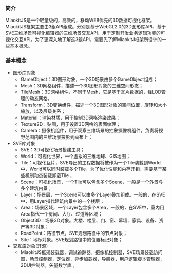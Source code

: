### 简介
MiaokitJS是一个轻量级的，高效的，移动WEB优先的3D数据可视化框架。
MiaokitJS框架主要由3组API组成。分别是基于WebGL2.0的3D图形库API、基于SVE三维场景可视化编辑器的三维场景交互API、用于定制开发业务逻辑功能的可视化交互API。为了更深入地了解这3组API，需要先了解MiaokitJ框架所设计的一些基本概念。
### 基本概念
- 图形库对象
    - GameObject：3D图形对象，一个3D场景由多个GameObject组成；
    - Mesh：3D网格组件，描述一个3D图形对象的三维空间形态；
    - TileMesh：3D网格组件，不同于Mesh，它是基于瓦片数据的，经LOD管理的动态网格。
    - Transform：3D变换组件，描述一个3D图形对象的空间位置，旋转和大小缩放，以及层级关系；
    - Material：渲染材质，用于控制3D网格渲染效果；
    - Texture2D：贴图，用于设置3D网格的表面纹理；
    - Camera：摄像机组件，用于观察三维场景的抽象摄像机组件，负责将视野范围内的三维场景投影到画布上；
- SVE库对象
    - SVE：3D可视化场景搭建工具；
    - World：可视化世界，一个虚拟的三维地球、GIS地图；
    - Tile：可视化瓦片，SVE导出的工程数据将被作为一个Tile装载到World中，World可以同时装载多个Tile，为了优化性能和内存开销，需要基于某些机制动态装载卸载Tile；
    - Scene：可视化场景，一个Tile可以包含多个Scene，一般是一个外景与多个建筑内景；
    - Layer：场景层，一个Scene可以由多个Layer叠加组成。一般的，在SVE中，用Layer指代建筑内景中的一个楼层；
    - Area：场景区域，一个Layer包含多个Area，一般的，在SVE中，室内用Area指代一个房间、大厅、过道等区域；
    - Object3D：场景3D对象。大楼、楼层、门、窗、幕墙、家具、设备、资产等3D对象；
    - RoadPoint：路径节点，SVE规划路径中的节点对象；
    - Site：地标对象。SVE规划路径中的位置标记对象；
- 交互库对象(开源)
    - MiaokitJS框架装载器，调试追踪器，摄像机控制器，SVE场景装载访问器，场景控制器，定位器，异步加载器，导航器，用户逻辑脚本管理器，2DUI控制器，矢量数学库 ，